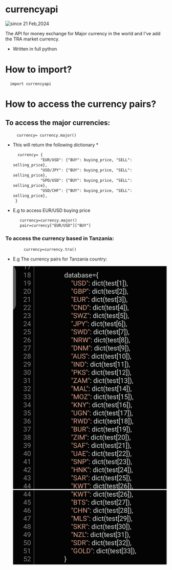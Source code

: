 # currencyapi
<img src="https://komarev.com/ghpvc/?username=currencyapi&label=currency&color=0e75b6&style=flat" alt="since 21 Feb,2024" />


The API for money exchange for Major currency in the world and I've add the TRA market currency.
+ Written in full python

# How to import?

      import currencyapi 

# How to access the currency pairs?
  ## To access the major currencies:
         currency= currency.major() 
 * This will return the following dictionary *

         currency= {
                   "EUR/USD": {"BUY": buying_price, "SELL": selling_price},
                   "USD/JPY": {"BUY": buying_price, "SELL": selling_price},
                   "GPD/USD": {"BUY": buying_price, "SELL": selling_price},
                   "USD/CHF": {"BUY": buying_price, "SELL": selling_price},
        }
   
  * E.g to access EUR/USD buying price

           currency=currency.major()
           pair=currency["EUR/USD"]["BUY"]
      


  ### To access the currency based in Tanzania:
            currency=currency.tra()
    
  * E.g The currency pairs for Tanzania country:
    <p align="center">
      <img src="img/1.png" alt="Tanzania currency dictionary" width="738">
      <img src="img/2.png" alt="Tanzania currency dictionary" width="738">
  
